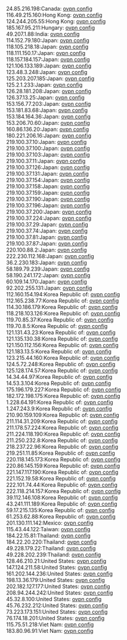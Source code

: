 24.85.216.198:Canada: [ovpn config](vpn/24_85_216_198.ovpn)  
116.49.215.160:Hong Kong: [ovpn config](vpn/116_49_215_160.ovpn)  
124.244.205.55:Hong Kong: [ovpn config](vpn/124_244_205_55.ovpn)  
185.167.95.211:Hungary: [ovpn config](vpn/185_167_95_211.ovpn)  
49.207.1.88:India: [ovpn config](vpn/49_207_1_88.ovpn)  
114.152.79.180:Japan: [ovpn config](vpn/114_152_79_180.ovpn)  
118.105.218.18:Japan: [ovpn config](vpn/118_105_218_18.ovpn)  
118.111.150.17:Japan: [ovpn config](vpn/118_111_150_17.ovpn)  
118.157.184.157:Japan: [ovpn config](vpn/118_157_184_157.ovpn)  
121.106.133.189:Japan: [ovpn config](vpn/121_106_133_189.ovpn)  
123.48.3.248:Japan: [ovpn config](vpn/123_48_3_248.ovpn)  
125.203.207.185:Japan: [ovpn config](vpn/125_203_207_185.ovpn)  
125.2.1.233:Japan: [ovpn config](vpn/125_2_1_233.ovpn)  
126.28.181.208:Japan: [ovpn config](vpn/126_28_181_208.ovpn)  
126.37.13.25:Japan: [ovpn config](vpn/126_37_13_25.ovpn)  
153.156.77.203:Japan: [ovpn config](vpn/153_156_77_203.ovpn)  
153.181.83.68:Japan: [ovpn config](vpn/153_181_83_68.ovpn)  
153.184.164.36:Japan: [ovpn config](vpn/153_184_164_36.ovpn)  
153.206.70.60:Japan: [ovpn config](vpn/153_206_70_60.ovpn)  
160.86.136.20:Japan: [ovpn config](vpn/160_86_136_20.ovpn)  
180.221.206.16:Japan: [ovpn config](vpn/180_221_206_16.ovpn)  
219.100.37.10:Japan: [ovpn config](vpn/219_100_37_10.ovpn)  
219.100.37.100:Japan: [ovpn config](vpn/219_100_37_100.ovpn)  
219.100.37.103:Japan: [ovpn config](vpn/219_100_37_103.ovpn)  
219.100.37.11:Japan: [ovpn config](vpn/219_100_37_11.ovpn)  
219.100.37.126:Japan: [ovpn config](vpn/219_100_37_126.ovpn)  
219.100.37.131:Japan: [ovpn config](vpn/219_100_37_131.ovpn)  
219.100.37.154:Japan: [ovpn config](vpn/219_100_37_154.ovpn)  
219.100.37.158:Japan: [ovpn config](vpn/219_100_37_158.ovpn)  
219.100.37.159:Japan: [ovpn config](vpn/219_100_37_159.ovpn)  
219.100.37.190:Japan: [ovpn config](vpn/219_100_37_190.ovpn)  
219.100.37.196:Japan: [ovpn config](vpn/219_100_37_196.ovpn)  
219.100.37.200:Japan: [ovpn config](vpn/219_100_37_200.ovpn)  
219.100.37.224:Japan: [ovpn config](vpn/219_100_37_224.ovpn)  
219.100.37.29:Japan: [ovpn config](vpn/219_100_37_29.ovpn)  
219.100.37.74:Japan: [ovpn config](vpn/219_100_37_74.ovpn)  
219.100.37.81:Japan: [ovpn config](vpn/219_100_37_81.ovpn)  
219.100.37.87:Japan: [ovpn config](vpn/219_100_37_87.ovpn)  
220.100.88.2:Japan: [ovpn config](vpn/220_100_88_2.ovpn)  
222.230.112.168:Japan: [ovpn config](vpn/222_230_112_168.ovpn)  
36.2.230.183:Japan: [ovpn config](vpn/36_2_230_183.ovpn)  
58.189.79.239:Japan: [ovpn config](vpn/58_189_79_239.ovpn)  
58.190.241.172:Japan: [ovpn config](vpn/58_190_241_172.ovpn)  
60.109.14.170:Japan: [ovpn config](vpn/60_109_14_170.ovpn)  
92.202.255.131:Japan: [ovpn config](vpn/92_202_255_131.ovpn)  
112.160.154.194:Korea Republic of: [ovpn config](vpn/112_160_154_194.ovpn)  
112.165.238.77:Korea Republic of: [ovpn config](vpn/112_165_238_77.ovpn)  
114.30.186.179:Korea Republic of: [ovpn config](vpn/114_30_186_179.ovpn)  
118.218.103.126:Korea Republic of: [ovpn config](vpn/118_218_103_126.ovpn)  
119.70.85.37:Korea Republic of: [ovpn config](vpn/119_70_85_37.ovpn)  
119.70.8.5:Korea Republic of: [ovpn config](vpn/119_70_8_5.ovpn)  
121.131.43.23:Korea Republic of: [ovpn config](vpn/121_131_43_23.ovpn)  
121.135.130.38:Korea Republic of: [ovpn config](vpn/121_135_130_38.ovpn)  
121.150.112.156:Korea Republic of: [ovpn config](vpn/121_150_112_156.ovpn)  
121.183.13.5:Korea Republic of: [ovpn config](vpn/121_183_13_5.ovpn)  
123.215.44.160:Korea Republic of: [ovpn config](vpn/123_215_44_160.ovpn)  
124.5.72.248:Korea Republic of: [ovpn config](vpn/124_5_72_248.ovpn)  
125.128.174.57:Korea Republic of: [ovpn config](vpn/125_128_174_57.ovpn)  
14.34.44.97:Korea Republic of: [ovpn config](vpn/14_34_44_97.ovpn)  
14.53.3.104:Korea Republic of: [ovpn config](vpn/14_53_3_104.ovpn)  
175.196.179.227:Korea Republic of: [ovpn config](vpn/175_196_179_227.ovpn)  
182.172.198.175:Korea Republic of: [ovpn config](vpn/182_172_198_175.ovpn)  
1.228.64.191:Korea Republic of: [ovpn config](vpn/1_228_64_191.ovpn)  
1.247.243.9:Korea Republic of: [ovpn config](vpn/1_247_243_9.ovpn)  
210.90.159.109:Korea Republic of: [ovpn config](vpn/210_90_159_109.ovpn)  
211.114.31.209:Korea Republic of: [ovpn config](vpn/211_114_31_209.ovpn)  
211.178.57.224:Korea Republic of: [ovpn config](vpn/211_178_57_224.ovpn)  
211.224.118.190:Korea Republic of: [ovpn config](vpn/211_224_118_190.ovpn)  
211.250.232.8:Korea Republic of: [ovpn config](vpn/211_250_232_8.ovpn)  
218.237.22.96:Korea Republic of: [ovpn config](vpn/218_237_22_96.ovpn)  
219.251.11.85:Korea Republic of: [ovpn config](vpn/219_251_11_85.ovpn)  
220.118.145.173:Korea Republic of: [ovpn config](vpn/220_118_145_173.ovpn)  
220.86.145.159:Korea Republic of: [ovpn config](vpn/220_86_145_159.ovpn)  
221.147.117.190:Korea Republic of: [ovpn config](vpn/221_147_117_190.ovpn)  
221.152.19.58:Korea Republic of: [ovpn config](vpn/221_152_19_58.ovpn)  
222.101.74.44:Korea Republic of: [ovpn config](vpn/222_101_74_44.ovpn)  
222.118.214.157:Korea Republic of: [ovpn config](vpn/222_118_214_157.ovpn)  
39.112.146.108:Korea Republic of: [ovpn config](vpn/39_112_146_108.ovpn)  
43.241.111.189:Korea Republic of: [ovpn config](vpn/43_241_111_189.ovpn)  
59.17.215.135:Korea Republic of: [ovpn config](vpn/59_17_215_135.ovpn)  
61.253.62.88:Korea Republic of: [ovpn config](vpn/61_253_62_88.ovpn)  
201.130.111.142:Mexico: [ovpn config](vpn/201_130_111_142.ovpn)  
115.43.44.122:Taiwan: [ovpn config](vpn/115_43_44_122.ovpn)  
184.22.15.81:Thailand: [ovpn config](vpn/184_22_15_81.ovpn)  
184.22.20.220:Thailand: [ovpn config](vpn/184_22_20_220.ovpn)  
49.228.179.22:Thailand: [ovpn config](vpn/49_228_179_22.ovpn)  
49.228.202.239:Thailand: [ovpn config](vpn/49_228_202_239.ovpn)  
128.46.210.21:United States: [ovpn config](vpn/128_46_210_21.ovpn)  
147.124.211.58:United States: [ovpn config](vpn/147_124_211_58.ovpn)  
161.202.144.236:United States: [ovpn config](vpn/161_202_144_236.ovpn)  
198.13.36.179:United States: [ovpn config](vpn/198_13_36_179.ovpn)  
202.182.127.177:United States: [ovpn config](vpn/202_182_127_177.ovpn)  
208.94.244.242:United States: [ovpn config](vpn/208_94_244_242.ovpn)  
45.32.8.100:United States: [ovpn config](vpn/45_32_8_100.ovpn)  
45.76.232.212:United States: [ovpn config](vpn/45_76_232_212.ovpn)  
73.223.173.151:United States: [ovpn config](vpn/73_223_173_151.ovpn)  
76.174.18.201:United States: [ovpn config](vpn/76_174_18_201.ovpn)  
115.75.51.218:Viet Nam: [ovpn config](vpn/115_75_51_218.ovpn)  
183.80.96.91:Viet Nam: [ovpn config](vpn/183_80_96_91.ovpn)  
